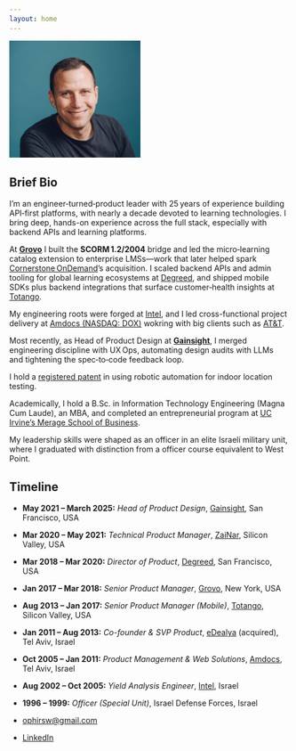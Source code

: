 ```yaml
---
layout: home
---
```


<img src="assets/images/profilepic.jpg" alt="Ophir Sweiry photo" class="center rounded-corners" style="height:10em;height:15em;">

Brief Bio
---------

I’m an engineer‑turned‑product leader with 25 years of experience building API‑first platforms, with nearly a decade devoted to learning technologies. I bring deep, hands-on experience across the full stack, especially with backend APIs and learning platforms.

At **[Grovo](https://www.grovo.com)** I built the **SCORM 1.2/2004** bridge and led the micro‑learning catalog extension to enterprise LMSs—work that later helped spark [Cornerstone OnDemand](https://www.cornerstoneondemand.com)’s acquisition. I scaled backend APIs and admin tooling for global learning ecosystems at [Degreed](https://www.degreed.com), and shipped mobile SDKs plus backend integrations that surface customer‑health insights at [Totango](https://www.totango.com). 

My engineering roots were forged at [Intel](https://www.intel.com), and I led cross-functional project delivery at [Amdocs (NASDAQ: DOX)](https://www.amdocs.com) wokring with big clients such as [AT&T](https://www.att.com).

Most recently, as Head of Product Design at **[Gainsight](https://www.gainsight.com)**, I merged engineering discipline with UX Ops, automating design audits with LLMs and tightening the spec‑to‑code feedback loop.

I hold a [registered patent](https://patents.google.com/patent/US11785482B1/) in using robotic automation for indoor location testing.

Academically, I hold a B.Sc. in Information Technology Engineering (Magna Cum Laude), an MBA, and completed an entrepreneurial program at [UC Irvine’s Merage School of Business](https://merage.uci.edu).

My leadership skills were shaped as an officer in an elite Israeli military unit, where I graduated with distinction from a officer course equivalent to West Point.


Timeline
--------

- **May 2021 – March 2025:** _Head of Product Design_, [Gainsight](https://www.gainsight.com), San Francisco, USA  
- **Mar 2020 – May 2021:** _Technical Product Manager_, [ZaiNar](https://www.zainar.com), Silicon Valley, USA  
- **Mar 2018 – Mar 2020:** _Director of Product_, [Degreed](https://www.degreed.com), San Francisco, USA  
- **Jan 2017 – Mar 2018:** _Senior Product Manager_, [Grovo](https://www.grovo.com), New York, USA  
- **Aug 2013 – Jan 2017:** _Senior Product Manager (Mobile)_, [Totango](https://www.totango.com), Silicon Valley, USA  
- **Jan 2011 – Aug 2013:** _Co-founder & SVP Product_, [eDealya](https://www.crunchbase.com/organization/edealya) (acquired), Tel Aviv, Israel  
- **Oct 2005 – Jan 2011:** _Product Management & Web Solutions_, [Amdocs](https://www.amdocs.com), Tel Aviv, Israel  
- **Aug 2002 – Oct 2005:** _Yield Analysis Engineer_, [Intel](https://www.intel.com), Israel  
- **1996 – 1999:** _Officer (Special Unit)_, Israel Defense Forces, Israel  

- [ophirsw@gmail.com](mailto:ophirsw@gmail.com)  
- [LinkedIn](https://www.linkedin.com/in/ophirsw)
